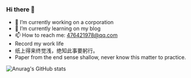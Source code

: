 ### Hi there 👋
- 🔭 I’m currently working on a corporation
- 🌱 I’m currently learning on my blog
- 📫 How to reach me: 476421978@qq.com
- Record my work life
- 纸上得来终觉浅，绝知此事要躬行。
- Paper from the end sense shallow, never know this matter to practice.

![Anurag's GitHub stats](https://github-readme-stats.vercel.app/api?username=476421978&show_icons=true&theme=radical)

<!--
**476421978/476421978** is a ✨ _special_ ✨ repository because its `README.md` (this file) appears on your GitHub profile.

Here are some ideas to get you started:

- 🔭 I’m currently working on ...
- 🌱 I’m currently learning ...
- 👯 I’m looking to collaborate on ...
- 🤔 I’m looking for help with ...
- 💬 Ask me about ...
- 📫 How to reach me: ...
- 😄 Pronouns: ...
- ⚡ Fun fact: ...
-->
